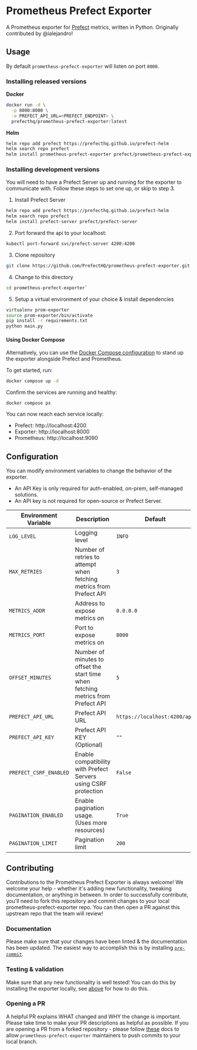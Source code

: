 # Prometheus Prefect Exporter

A Prometheus exporter for [Prefect](https://www.prefect.io/) metrics, written in Python. Originally contributed by @ialejandro!

## Usage

By default `prometheus-prefect-exporter` will listen on port `8000`.

### Installing released versions

**Docker**

```bash
docker run -d \
  -p 8000:8000 \
  -e PREFECT_API_URL=<PREFECT_ENDPOINT> \
  prefecthq/prometheus-prefect-exporter:latest
```

**Helm**

```bash
helm repo add prefect https://prefecthq.github.io/prefect-helm
helm search repo prefect
helm install prometheus-prefect-exporter prefect/prometheus-prefect-exporter
```

### Installing development versions

You will need to have a Prefect Server up and running for the exporter to communicate with. Follow these steps to set one up, or skip to step 3.

1. Install Prefect Server

```bash
helm repo add prefect https://prefecthq.github.io/prefect-helm
helm search repo prefect
helm install prefect-server prefect/prefect-server
```

2. Port forward the api to your localhost:

```bash
kubectl port-forward svc/prefect-server 4200:4200
```

3. Clone repository

```bash
git clone https://github.com/PrefectHQ/prometheus-prefect-exporter.git
```

4. Change to this directory

```bash
cd prometheus-prefect-exporter`
```

5. Setup a virtual environment of your choice & install dependencies

```bash
virtualenv prom-exporter
source prom-exporter/bin/activate
pip install -r requirements.txt
python main.py
```

#### Using Docker Compose

Alternatively, you can use the [Docker Compose configuration](./compose.yml)
to stand up the exporter alongside Prefect and Prometheus.

To get started, run:

```bash
docker compose up -d
```

Confirm the services are running and healthy:

```
docker compose ps
```

You can now reach each service locally:

- Prefect: http://localhost:4200
- Exporter: http://localhost:8000
- Prometheus: http://localhost:9090

## Configuration

You can modify environment variables to change the behavior of the exporter.
- An API Key is only required for auth-enabled, on-prem, self-managed solutions.
- An API key is not required for open-source or Prefect Server.

| Environment Variable   | Description                                                                       | Default                      |
|------------------------|-----------------------------------------------------------------------------------|------------------------------|
| `LOG_LEVEL`            | Logging level                                                                     | `INFO`                       |
| `MAX_RETRIES`          | Number of retries to attempt when fetching metrics from Prefect API               | `3`                          |
| `METRICS_ADDR`         | Address to expose metrics on                                                      | `0.0.0.0`                    |
| `METRICS_PORT`         | Port to expose metrics on                                                         | `8000`                       |
| `OFFSET_MINUTES`       | Number of minutes to offset the start time when fetching metrics from Prefect API | `5`                          |
| `PREFECT_API_URL`      | Prefect API URL                                                                   | `https://localhost:4200/api` |
| `PREFECT_API_KEY`      | Prefect API KEY (Optional)                                                        | `""`                         |
| `PREFECT_CSRF_ENABLED` | Enable compatibility with Prefect Servers using CSRF protection                   | `False`                      |
| `PAGINATION_ENABLED`   | Enable pagination usage. (Uses more resources)                                    | `True`                       |
| `PAGINATION_LIMIT`     | Pagination limit                                                                  | `200`                        |


## Contributing

Contributions to the Prometheus Prefect Exporter is always welcome! We welcome your help - whether it's adding new functionality, tweaking documentation, or anything in between. In order to successfully contribute, you'll need to fork this repository and commit changes to your local prometheus-prefect-exporter repo. You can then open a PR against this upstream repo that the team will review!

### Documentation

Please make sure that your changes have been linted & the documentation has been updated.  The easiest way to accomplish this is by installing [`pre-commit`](https://pre-commit.com/).

### Testing & validation

Make sure that any new functionality is well tested!  You can do this by installing the exporter locally, see [above](https://github.com/PrefectHQ/prometheus-prefect-exporter#installing-development-versions) for how to do this.

### Opening a PR

A helpful PR explains WHAT changed and WHY the change is important. Please take time to make your PR descriptions as helpful as possible. If you are opening a PR from a forked repository - please follow [these](https://docs.github.com/en/pull-requests/collaborating-with-pull-requests/working-with-forks/allowing-changes-to-a-pull-request-branch-created-from-a-fork) docs to allow `prometheus-prefect-exporter` maintainers to push commits to your local branch.
